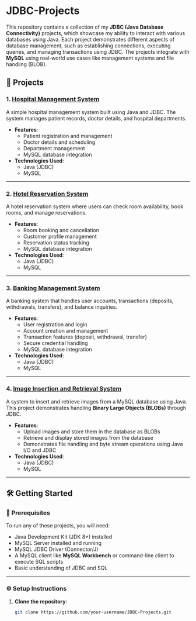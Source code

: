 # JDBC-Projects

This repository contains a collection of my **JDBC (Java Database Connectivity)** projects, which showcase my ability to interact with various databases using Java. Each project demonstrates different aspects of database management, such as establishing connections, executing queries, and managing transactions using JDBC. The projects integrate with **MySQL** using real-world use cases like management systems and file handling (BLOB).

## 📂 Projects

### 1. [**Hospital Management System**](./HospitalManagementSystem)
A simple hospital management system built using Java and JDBC. The system manages patient records, doctor details, and hospital departments.

- **Features**:
  - Patient registration and management
  - Doctor details and scheduling
  - Department management
  - MySQL database integration
- **Technologies Used**:
  - Java (JDBC)
  - MySQL

---

### 2. [**Hotel Reservation System**](./Hotel_Reservation_System)
A hotel reservation system where users can check room availability, book rooms, and manage reservations.

- **Features**:
  - Room booking and cancellation
  - Customer profile management
  - Reservation status tracking
  - MySQL database integration
- **Technologies Used**:
  - Java (JDBC)
  - MySQL

---

### 3. [**Banking Management System**](./Banking_Management_System)
A banking system that handles user accounts, transactions (deposits, withdrawals, transfers), and balance inquiries.

- **Features**:
  - User registration and login
  - Account creation and management
  - Transaction features (deposit, withdrawal, transfer)
  - Secure credential handling
  - MySQL database integration
- **Technologies Used**:
  - Java (JDBC)
  - MySQL

---

### 4. [**Image Insertion and Retrieval System**](./Image_Insertion_and_Retrieval)
A system to insert and retrieve images from a MySQL database using Java. This project demonstrates handling **Binary Large Objects (BLOBs)** through JDBC.

- **Features**:
  - Upload images and store them in the database as BLOBs
  - Retrieve and display stored images from the database
  - Demonstrates file handling and byte stream operations using Java I/O and JDBC
- **Technologies Used**:
  - Java (JDBC)
  - MySQL

---

## 🛠 Getting Started

### 📌 Prerequisites

To run any of these projects, you will need:
- Java Development Kit (JDK 8+) installed
- MySQL Server installed and running
- MySQL JDBC Driver (Connector/J)
- A MySQL client like **MySQL Workbench** or command-line client to execute SQL scripts
- Basic understanding of JDBC and SQL

---

### ⚙️ Setup Instructions

1. **Clone the repository**:
   ```bash
   git clone https://github.com/your-username/JDBC-Projects.git
